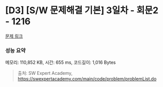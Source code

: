 # [D3] [S/W 문제해결 기본] 3일차 - 회문2 - 1216 

[문제 링크](https://swexpertacademy.com/main/code/problem/problemDetail.do?contestProbId=AV14Rq5aABUCFAYi) 

### 성능 요약

메모리: 110,852 KB, 시간: 655 ms, 코드길이: 1,016 Bytes



> 출처: SW Expert Academy, https://swexpertacademy.com/main/code/problem/problemList.do